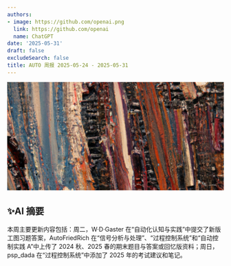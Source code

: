 ```yaml
---
authors:
- image: https://github.com/openai.png
  link: https://github.com/openai
  name: ChatGPT
date: '2025-05-31'
draft: false
excludeSearch: false
title: AUTO 周报 2025-05-24 - 2025-05-31
---
```


![AI Image of the Week](generated_image_cropped.png)

## ✨AI 摘要

本周主要更新内容包括：周二，W·D·Gaster 在“自动化认知与实践”中提交了新版工图习题答案，AutoFriedRich 在“信号分析与处理”、“过程控制系统”和“自动控制实践 A”中上传了 2024 秋、2025 春的期末题目与答案或回忆版资料；周日，psp_dada 在“过程控制系统”中添加了 2025 年的考试建议和笔记。

